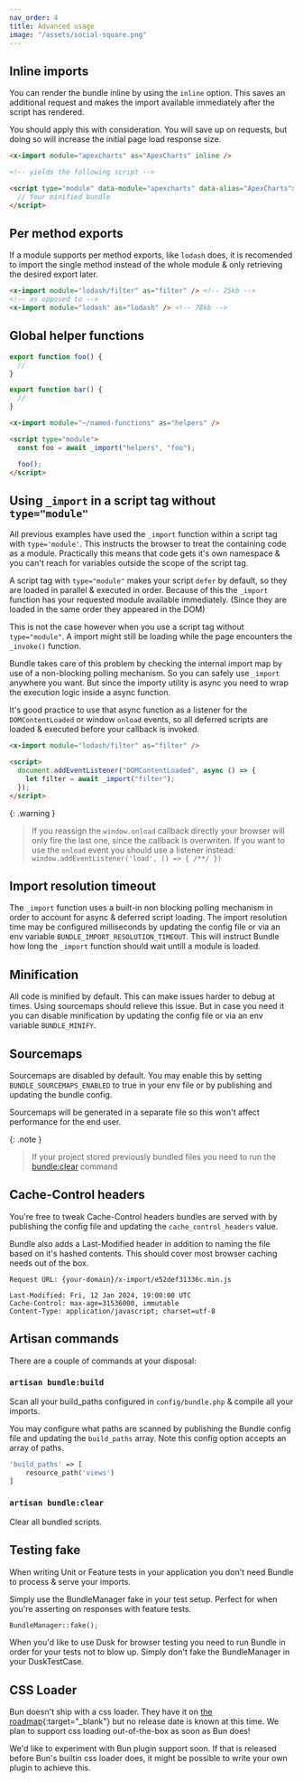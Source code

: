 ```yaml
---
nav_order: 4
title: Advanced usage
image: "/assets/social-square.png"
---
```


## Inline imports

You can render the bundle inline by using the `inline` option. This saves an additional request and makes the import available immediately after the script has rendered.

You should apply this with consideration. You will save up on requests, but doing so will increase the initial page load response size.

```html
<x-import module="apexcharts" as="ApexCharts" inline />

<!-- yields the following script -->

<script type="module" data-module="apexcharts" data-alias="ApexCharts">
  // Your minified bundle
</script>
```

## Per method exports

If a module supports per method exports, like `lodash` does, it is recomended to import the single method instead of the whole module & only retrieving the desired export later.

```html
<x-import module="lodash/filter" as="filter" /> <!-- 25kb -->
<!-- as opposed to -->
<x-import module="lodash" as="lodash" /> <!-- 78kb -->
```

## Global helper functions

```javascript
export function foo() {
  //
}

export function bar() {
  //
}
```

```html
<x-import module="~/named-functions" as="helpers" />

<script type="module">
  const foo = await _import("helpers", "foo");

  foo();
</script>
```

## Using `_import` in a script tag without `type="module"`

All previous examples have used the `_import` function within a script tag with `type='module'`. This instructs the browser to treat the containing code as a module. Practically this means that code gets it's own namespace & you can't reach for variables outside the scope of the script tag.

A script tag with `type="module"` makes your script `defer` by default, so they are loaded in parallel & executed in order. Because of this the `_import` function has your requested module available immediately. (Since they are loaded in the same order they appeared in the DOM)

This is not the case however when you use a script tag without `type="module"`. A import might still be loading while the page encounters the `_invoke()` function.

Bundle takes care of this problem by checking the internal import map by use of a non-blocking polling mechanism. So you can safely use `_import` anywhere you want. But since the importy utility is async you need to wrap the execution logic inside a async function.

It's good practice to use that async function as a listener for the `DOMContentLoaded` or window `onload` events, so all deferred scripts are loaded & executed before your callback is invoked.

```html
<x-import module="lodash/filter" as="filter" />

<script>
  document.addEventListener("DOMContentLoaded", async () => {
    let filter = await _import("filter");
  });
</script>
```

{: .warning }

> If you reassign the `window.onload` callback directly your browser will only fire the last one, since the callback is overwriten. If you want to use the `onload` event you should use a listener instead: `window.addEventListener('load', () => { /**/ })`

## Import resolution timeout

The `_import` function uses a built-in non blocking polling mechanism in order to account for async & deferred script loading. The import resolution time may be configured milliseconds by updating the config file or via an env variable `BUNDLE_IMPORT_RESOLUTION_TIMEOUT`. This will instruct Bundle how long the `_import` function should wait untill a module is loaded.

## Minification

All code is minified by default. This can make issues harder to debug at times. Using sourcemaps should relieve this issue. But in case you need it you can disable minification by updating the config file or via an env variable `BUNDLE_MINIFY`.

## Sourcemaps

Sourcemaps are disabled by default. You may enable this by setting `BUNDLE_SOURCEMAPS_ENABLED` to true in your env file or by publishing and updating the bundle config.

Sourcemaps will be generated in a separate file so this won't affect performance for the end user.

{: .note }

> If your project stored previously bundled files you need to run the [bundle:clear](https://laravel-bundle.dev/advanced-usage.html#artisan-bundleclear) command

## Cache-Control headers

You're free to tweak Cache-Control headers bundles are served with by publishing the config file and updating the `cache_control_headers` value.

Bundle also adds a Last-Modified header in addition to naming the file based on it's hashed contents. This should cover most browser caching needs out of the box.

```
Request URL: {your-domain}/x-import/e52def31336c.min.js

Last-Modified: Fri, 12 Jan 2024, 19:00:00 UTC
Cache-Control: max-age=31536000, immutable
Content-Type: application/javascript; charset=utf-8
```

## Artisan commands

There are a couple of commands at your disposal:

### `artisan bundle:build`

Scan all your build_paths configured in `config/bundle.php` & compile all your imports.

You may configure what paths are scanned by publishing the Bundle config file and updating the `build_paths` array. Note this config option accepts an array of paths.

```php
'build_paths' => [
    resource_path('views')
]
```

### `artisan bundle:clear`

Clear all bundled scripts.

## Testing fake

When writing Unit or Feature tests in your application you don't need Bundle to process & serve your imports.

Simply use the BundleManager fake in your test setup. Perfect for when you're asserting on responses with feature tests.

```php
BundleManager::fake();
```

When you'd like to use Dusk for browser testing you need to run Bundle in order for your tests not to blow up. Simply don't fake the BundleManager in your DuskTestCase.

## CSS Loader

Bun doesn't ship with a css loader. They have it on [the roadmap](https://github.com/oven-sh/bun/issues/159){:target="\_blank"} but no release date is known at this time. We plan to support css loading out-of-the-box as soon as Bun does!

We'd like to experiment with Bun plugin support soon. If that is released before Bun's builtin css loader does, it might be possible to write your own plugin to achieve this.
